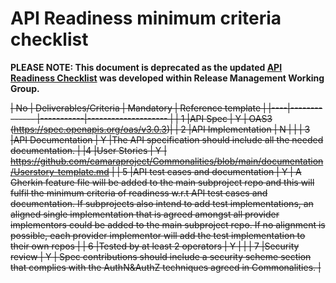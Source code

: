 # API Readiness minimum criteria checklist
**PLEASE NOTE: This document is deprecated as the updated [API Readiness Checklist](https://github.com/camaraproject/ReleaseManagement/blob/main/documentation/API-Readiness-Checklist.md) was developed within Release Management Working Group.**

~~| No | Deliverables/Criteria      | Mandatory | Reference template                          |
|----|--------------     |-----------|--------------------                         |
|  1 |API Spec          | Y         | OAS3  (https://spec.openapis.org/oas/v3.0.3)|
|  2 |API Implementation |   N        |                                             |
| 3   |API Documentation  |   Y        |The API specification should include all the needed documentation.                                           |
|4   |User Stories  |   Y        |	https://github.com/camaraproject/Commonalities/blob/main/documentation/Userstory-template.md                                            |
| 5   |API test cases and documentation  |   Y        | A Gherkin feature file will be added to the main subproject repo and this will fulfil the minimum criteria of readiness w.r.t API test cases and documentation. If subprojects also intend to add test implementations, an aligned single implementation that is agreed amongst all provider implementors could be added to the main subproject repo. If no alignment is possible, each provider implementor will add the test implementation to their own repos   |
| 6   |Tested by at least 2 operators  |   Y        |                                             |
| 7   |Security review  |   Y        |  Spec contributions should include a security scheme section that complies with the AuthN&AuthZ techniques agreed in Commonalities.                                   |~~


